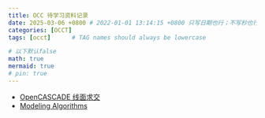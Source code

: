 ```yaml
---
title: OCC 待学习资料记录
date: 2025-03-06 +0800 # 2022-01-01 13:14:15 +0800 只写日期也行；不写秒也行；这样也行 2022-03-09T00:55:42+08:00
categories: [OCCT]
tags: [occt]      # TAG names should always be lowercase

# 以下默认false
math: true
mermaid: true
# pin: true
---
```


* [OpenCASCADE 线面求交](https://www.cnblogs.com/opencascade/p/occt_intcs.html)
* [Modeling Algorithms](https://old.opencascade.com/doc/occt-7.4.0/overview/html/occt_user_guides__modeling_algos.html)
